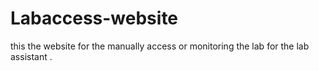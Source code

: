 # Labaccess-website
this the website for the manually access or monitoring the lab for the lab assistant .
